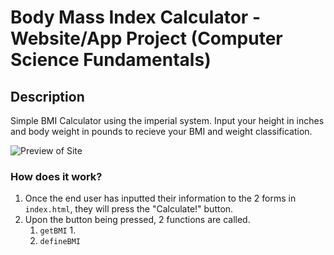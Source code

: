 # Body Mass Index Calculator - Website/App Project (Computer Science Fundamentals)

## Description

Simple BMI Calculator using the imperial system.  Input your height in inches and body weight in pounds to recieve your BMI and weight classification.

![Preview of Site](https://i.imgur.com/2kH0CrI.png)

### How does it work?

1. Once the end user has inputted their information to the 2 forms in `index.html`, they will press the "Calculate!" button.
1. Upon the button being pressed, 2 functions are called.
   1. `getBMI`
      1.
   3. `defineBMI`
